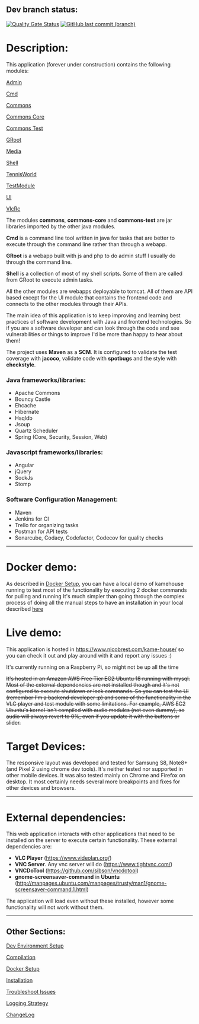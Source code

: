 ## Dev branch status:

[![Quality Gate Status](https://sonarcloud.io/api/project_badges/measure?branch=dev&project=nbrest_java.web.kamehouse&metric=alert_status)](https://sonarcloud.io/dashboard?id=nbrest_java.web.kamehouse&branch=dev)
[![GitHub last commit (branch)](https://img.shields.io/github/last-commit/nbrest/java.web.kamehouse/dev)](https://github.com/nbrest/java.web.kamehouse/tree/dev)
 

# Description:

This application (forever under construction) contains the following modules: 

[Admin](kamehouse-admin/README.md)

[Cmd](kamehouse-cmd/README.md)

[Commons](kamehouse-commons/README.md)

[Commons Core](kamehouse-commons-core/README.md)

[Commons Test](kamehouse-commons-test/README.md)

[GRoot](kamehouse-groot/README.md)

[Media](kamehouse-media/README.md)

[Shell](kamehouse-shell/README.md)

[TennisWorld](kamehouse-tennisworld/README.md)

[TestModule](kamehouse-testmodule/README.md)

[UI](kamehouse-ui/README.md)

[VlcRc](kamehouse-vlcrc/README.md)

The modules **commons**, **commons-core** and **commons-test** are jar libraries imported by the other java modules. 

**Cmd** is a command line tool written in java for tasks that are better to execute through the command
 line rather than through a webapp.

**GRoot** is a webapp built with js and php to do admin stuff I usually do through the command line.

**Shell** is a collection of most of my shell scripts. Some of them are called from GRoot to execute admin tasks.

All the other modules are webapps deployable to tomcat.
All of them are API based except for the UI module that contains the frontend code and connects
 to the other modules through their APIs.

The main idea of this application is to keep improving and learning best practices of software
 development with Java and frontend technologies. 
 So if you are a software developer and can look through the code and see vulnerabilities or
  things to improve I'd be more than happy to hear about them!

The project uses **Maven** as a **SCM**. It is configured to validate the test coverage with **jacoco**, validate code with **spotbugs** and the style with **checkstyle**.

### Java frameworks/libraries:

* Apache Commons
* Bouncy Castle
* Ehcache
* Hibernate
* Hsqldb
* Jsoup
* Quartz Scheduler
* Spring (Core, Security, Session, Web)

### Javascript frameworks/libraries:

* Angular
* jQuery
* SockJs
* Stomp

### Software Configuration Management:

* Maven 
* Jenkins for CI
* Trello for organizing tasks
* Postman for API tests
* Sonarcube, Codacy, Codefactor, Codecov for quality checks

*********************

# Docker demo:

As described in [Docker Setup](docker-setup.md), you can have a local demo of kamehouse running to test most of the functionality by executing 2 docker commands for pulling and running
It's much simpler than going through the complex process of doing all the manual steps to have an installation in your local described [here](installation.md)

# Live demo:

This application is hosted in https://www.nicobrest.com/kame-house/ so you can check it out and play around with it and report any issues :) 

It's currently running on a Raspberry Pi, so might not be up all the time

~~It's hosted in an Amazon AWS Free Tier EC2 Ubuntu 18 running with mysql. Most of the external
 dependencies are not installed though and it's not configured to execute shutdown or lock
  commands. So you can test the UI (remember I'm a backend developer :p) and some of the
   functionality in the VLC player and test module with some limitations. For example, AWS EC2
    Ubuntu's kernel isn't compiled with audio modules (not even dummy), so audio will always
     revert to 0%, even if you update it with the buttons or slider.~~

# Target Devices:

The responsive layout was developed and tested for Samsung S8, Note8+ (and Pixel 2 using chrome dev tools). It's neither tested nor supported in other mobile devices. It was also tested mainly on Chrome and Firefox on desktop. It most certainly needs several more breakpoints and fixes for other devices and browsers.

*********************

# External dependencies:

This web application interacts with other applications that need to be installed on the server to execute certain functionality. These external dependencies are:

* **VLC Player** (https://www.videolan.org/)
* **VNC Server**. Any vnc server will do (https://www.tightvnc.com/)
* **VNCDoTool** (https://github.com/sibson/vncdotool)
* **gnome-screensaver-command** in **Ubuntu** (http://manpages.ubuntu.com/manpages/trusty/man1/gnome-screensaver-command.1.html)

The application will load even without these installed, however some functionality will not work without them.

*********************

## Other Sections:

[Dev Environment Setup](dev-environment-setup.md)

[Compilation](compilation.md)

[Docker Setup](docker-setup.md)

[Installation](installation.md)

[Troubleshoot Issues](troubleshoot-issues.md)

[Logging Strategy](logging-strategy.md)

[ChangeLog](changelog.md)
